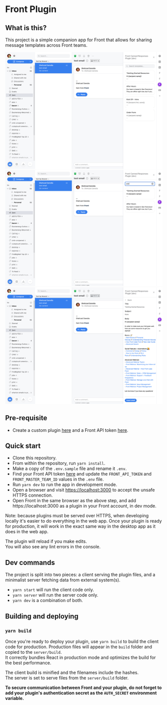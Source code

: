 # Front Plugin

## What is this?
This project is a simple companion app for Front that allows for sharing message templates across Front teams.

![Image of the plugin](/screenshot-templates.png)
![Image of the plugin](/screenshot-search.png)
![Image of the plugin](/screenshot-template-details.png)

## Pre-requisite
- Create a custom plugin [here](https://app.frontapp.com/settings/tools/plugins) and a Front API token [here](https://app.frontapp.com/settings/tools/api).


## Quick start
- Clone this repository.
- From within the repository, run `yarn install`.
- Make a copy of the `.env.sample` file and rename it `.env`.
- Find your Front API token [here](https://app.frontapp.com/settings/tools/api) and update the `FRONT_API_TOKEN` and `FRONT_MASTER_TEAM_ID` values in the `.env` file.
- Run `yarn dev` to run the app in development mode.
- Open a browser and visit [https://localhost:3000](https://localhost:3000) to accept the unsafe HTTPS connection.
- Open Front in the same browser as the above step, and add https://localhost:3000 as a plugin in your Front account, in dev mode.

Note: because plugins must be served over HTTPS, when developing locally it's easier to do everything in the web app. Once your plugin is ready for production, it will work in the exact same way in the desktop app as it does in the web app.

The plugin will reload if you make edits.<br />
You will also see any lint errors in the console.

## Dev commands
The project is split into two pieces: a client serving the plugin files, and a minimalist server fetching data from external system(s).
- `yarn start` will run the client code only.
- `yarn server` will run the server code only.
- `yarn dev` is a combination of both.

## Building and deploying

### `yarn build`
Once you're ready to deploy your plugin, use `yarn build` to build the client code for production. Production files will appear in the `build` folder and copied to the `server/build`.<br />
It correctly bundles React in production mode and optimizes the build for the best performance.

The client build is minified and the filenames include the hashes.<br />
The server is set to serve files from the `server/build` folder.

**To secure communication between Front and your plugin, do not forget to add your plugin's authentication secret as the `AUTH_SECRET` environment variable.**
